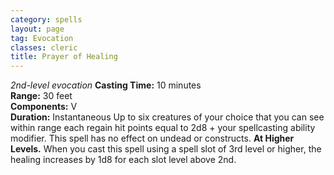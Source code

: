 ```yaml
---
category: spells
layout: page
tag: Evocation
classes: cleric
title: Prayer of Healing 
---
```

_2nd-level evocation_ 
**Casting Time:** 10 minutes    
**Range:** 30 feet    
**Components:** V    
**Duration:** Instantaneous 
Up to six creatures of your choice that you can see within range each regain hit points equal to 2d8 + your spellcasting ability modifier. This spell has no effect on undead or constructs. 
**At Higher Levels.** When you cast this spell using a spell slot of 3rd level or higher, the healing increases by 1d8 for each slot level above 2nd.